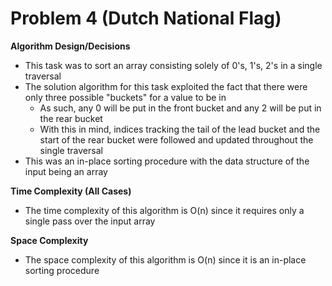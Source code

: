 # Problem 4 (Dutch National Flag)
**Algorithm Design/Decisions**
* This task was to sort an array consisting solely of 0's, 1's, 2's in a single traversal
* The solution algorithm for this task exploited the fact that there were only three possible "buckets" for a value to be in
  * As such, any 0 will be put in the front bucket and any 2 will be put in the rear bucket
  * With this in mind, indices tracking the tail of the lead bucket and the start of the rear bucket were followed and updated throughout the single traversal
* This was an in-place sorting procedure with the data structure of the input being an array

**Time Complexity (All Cases)**
* The time complexity of this algorithm is O(n) since it requires only a single pass over the input array

**Space Complexity**
* The space complexity of this algorithm is O(n) since it is an in-place sorting procedure
